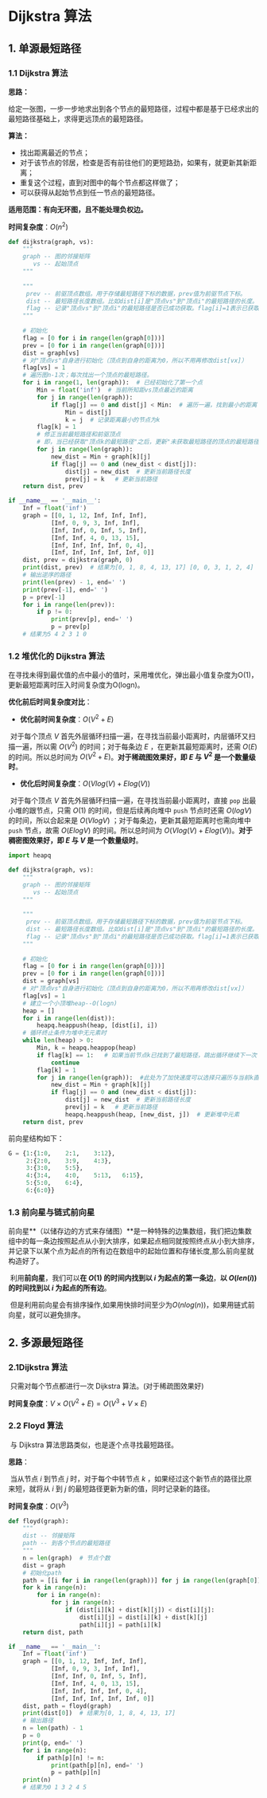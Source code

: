 # Dijkstra 算法

## 1. 单源最短路径

### 1.1 Dijkstra 算法

**思路：**

​		给定一张图，一步一步地求出到各个节点的最短路径，过程中都是基于已经求出的最短路径基础上，求得更远顶点的最短路径。

**算法：**

* 找出距离最近的节点；
* 对于该节点的邻居，检查是否有前往他们的更短路劲，如果有，就更新其新距离；
* 重复这个过程，直到对图中的每个节点都这样做了；
* 可以获得从起始节点到任一节点的最短路径。

**适用范围：有向无环图，且不能处理负权边。**

**时间复杂度**：$O(n^2)$

```python
def dijkstra(graph, vs):
    """
    graph -- 图的邻接矩阵
       vs -- 起始顶点
    """
    
    """
     prev -- 前驱顶点数组。用于存储最短路径下标的数据，prev值为前驱节点下标。
     dist -- 最短路径长度数组。比如dist[i]是"顶点vs"到"顶点i"的最短路径的长度。
     flag -- 记录"顶点vs"到"顶点i"的最短路径是否已成功获取。flag[i]=1表示已获取；flag[i]=0表示未获取。
    """
    
    # 初始化
    flag = [0 for i in range(len(graph[0]))]
    prev = [0 for i in range(len(graph[0]))]
    dist = graph[vs]
    # 对"顶点vs"自身进行初始化（顶点到自身的距离为0，所以不用再修改dist[vx]）
    flag[vs] = 1
    # 遍历图n-1次；每次找出一个顶点的最短路径。
    for i in range(1, len(graph)):  # 已经初始化了第一个点
        Min = float('inf')  # 当前所知距vs顶点最近的距离
        for j in range(len(graph)):
            if flag[j] == 0 and dist[j] < Min:  # 遍历一遍，找到最小的距离
                Min = dist[j]
                k = j  # 记录距离最小的节点为k
        flag[k] = 1
        # 修正当前最短路径和前驱顶点
        # 即，当已经获取"顶点k的最短路径"之后，更新"未获取最短路径的顶点的最短路径和前驱顶点"。
        for j in range(len(graph)):
            new_dist = Min + graph[k][j]
            if flag[j] == 0 and (new_dist < dist[j]):
                dist[j] = new_dist  # 更新当前路径长度
                prev[j] = k   # 更新当前路径
    return dist, prev
```

```python
if __name__ == '__main__':
    Inf = float('inf')
    graph = [[0, 1, 12, Inf, Inf, Inf],
            [Inf, 0, 9, 3, Inf, Inf],
            [Inf, Inf, 0, Inf, 5, Inf],
            [Inf, Inf, 4, 0, 13, 15],
            [Inf, Inf, Inf, Inf, 0, 4],
            [Inf, Inf, Inf, Inf, Inf, 0]]
    dist, prev = dijkstra(graph, 0)
    print(dist, prev)  # 结果为[0, 1, 8, 4, 13, 17] [0, 0, 3, 1, 2, 4]
    # 输出逆序的路径
    print(len(prev) - 1, end=' ')
    print(prev[-1], end=' ')
    p = prev[-1]
    for i in range(len(prev)):
        if p != 0:
            print(prev[p], end=' ')
            p = prev[p]
    # 结果为5 4 2 3 1 0 
```

### 1.2 堆优化的 Dijkstra 算法

​		在寻找未得到最优值的点中最小的值时，采用堆优化，弹出最小值复杂度为O(1)，更新最短距离时压入时间复杂度为O(logn)。

**优化前后时间复杂度对比**：

* **优化前时间复杂度**：$O(V^2+E)$

​		对于每个顶点 $V$ 首先外层循环扫描一遍，在寻找当前最小距离时，内层循环又扫描一遍，所以需 $O(V^2)$ 的时间；对于每条边 $E$ ，在更新其最短距离时，还需 $O(E)$ 的时间。所以总时间为 $O(V^2+E)$。**对于稀疏图效果好，即 $E$ 与 $V^2$ 是一个数量级时**。

*  **优化后时间复杂度**：$O(Vlog(V)+Elog(V))$

​		对于每个顶点 $V$ 首先外层循环扫描一遍，在寻找当前最小距离时，直接 `pop` 出最小堆的跟节点，只需 $O(1)$ 的时间，但是后续再向堆中 `push` 节点时还需 $O(logV)$ 的时间，所以合起来是 $O(VlogV)$ ；对于每条边，更新其最短距离时也需向堆中 `push` 节点，故需 $O(ElogV)$ 的时间。所以总时间为 $O(Vlog(V)+Elog(V))$。**对于稠密图效果好，即 $E$ 与 $V$ 是一个数量级时**。

```python
import heapq

def dijkstra(graph, vs):
    """
    graph -- 图的邻接矩阵
       vs -- 起始顶点
    """
    
    """
     prev -- 前驱顶点数组。用于存储最短路径下标的数据，prev值为前驱节点下标。
     dist -- 最短路径长度数组。比如dist[i]是"顶点vs"到"顶点i"的最短路径的长度。
     flag -- 记录"顶点vs"到"顶点i"的最短路径是否已成功获取。flag[i]=1表示已获取；flag[i]=0表示未获取。
    """
    
    # 初始化
    flag = [0 for i in range(len(graph[0]))]
    prev = [0 for i in range(len(graph[0]))]
    dist = graph[vs]
    # 对"顶点vs"自身进行初始化（顶点到自身的距离为0，所以不用再修改dist[vx]）
    flag[vs] = 1
    # 建立一个小顶堆heap--O(logn)
    heap = []
    for i in range(len(dist)):
        heapq.heappush(heap, [dist[i], i])
    # 循环终止条件为堆中无元素时
    while len(heap) > 0:
        Min, k = heapq.heappop(heap)
        if flag[k] == 1:   # 如果当前节点k已找到了最短路径，跳出循环继续下一次
            continue
        flag[k] = 1
        for j in range(len(graph)):  #此处为了加快速度可以选择只遍历与当前k直接相连的点，需传入邻接表（链式前向星结构）而不是邻接矩阵
            new_dist = Min + graph[k][j]
            if flag[j] == 0 and (new_dist < dist[j]):
                dist[j] = new_dist  # 更新当前路径长度
                prev[j] = k   # 更新当前路径
                heapq.heappush(heap, [new_dist, j])  # 更新堆中元素
    return dist, prev
```

前向星结构如下：

```python
G = {1:{1:0,    2:1,    3:12},
     2:{2:0,    3:9,    4:3},
     3:{3:0,    5:5},
     4:{3:4,    4:0,    5:13,   6:15},
     5:{5:0,    6:4},
     6:{6:0}}
```

### 1.3 前向星与链式前向星

​		前向星**（以储存边的方式来存储图）**是一种特殊的边集数组，我们把边集数组中的每一条边按照起点从小到大排序，如果起点相同就按照终点从小到大排序，并记录下以某个点为起点的所有边在数组中的起始位置和存储长度,那么前向星就构造好了。

​		利用**前向星**，我们可以**在 $O(1)$ 的时间内找到以 $i$ 为起点的第一条边**，**以 $O(len(i))$ 的时间找到以 $i$ 为起点的所有边**。

​		但是利用前向星会有排序操作,如果用快排时间至少为$O(nlog(n))$，如果用链式前向星，就可以避免排序。

## 2. 多源最短路径

### 2.1Dijkstra 算法

​		只需对每个节点都进行一次 Dijkstra 算法。(对于稀疏图效果好)

**时间复杂度**：$V \times O(V^2+E)=O(V^3+V \times E)$

### 2.2 Floyd 算法

​		与 Dijkstra 算法思路类似，也是逐个点寻找最短路径。

**思路**：

​		当从节点 $i$ 到节点 $j$ 时，对于每个中转节点  $k$ ，如果经过这个新节点的路径比原来短，就将从 $i$ 到 $j$ 的最短路径更新为新的值，同时记录新的路径。

**时间复杂度**：$O(V^3)$

```python
def floyd(graph):
    """
    dist -- 邻接矩阵
    path -- 到各个节点的最短路径
    """
    n = len(graph)  # 节点个数
    dist = graph
    # 初始化path
    path = [[i for i in range(len(graph))] for j in range(len(graph[0]))]
    for k in range(n):
        for i in range(n):
            for j in range(n):
                if (dist[i][k] + dist[k][j]) < dist[i][j]:
                    dist[i][j] = dist[i][k] + dist[k][j]
                    path[i][j] = path[i][k]
    return dist, path
```

```python
if __name__ == '__main__':
    Inf = float('inf')
    graph = [[0, 1, 12, Inf, Inf, Inf],
            [Inf, 0, 9, 3, Inf, Inf],
            [Inf, Inf, 0, Inf, 5, Inf],
            [Inf, Inf, 4, 0, 13, 15],
            [Inf, Inf, Inf, Inf, 0, 4],
            [Inf, Inf, Inf, Inf, Inf, 0]]
    dist, path = floyd(graph)
    print(dist[0])  # 结果为[0, 1, 8, 4, 13, 17]
    # 输出路径
    n = len(path) - 1
    p = 0
    print(p, end=' ')
    for i in range(n):
        if path[p][n] != n:
            print(path[p][n], end=' ')
            p = path[p][n]
    print(n)   
    # 结果为0 1 3 2 4 5
```

